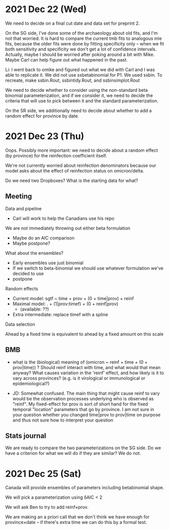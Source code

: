 
2021 Dec 22 (Wed)
=================

We need to decide on a final cut date and data set for preprint 2.

On the SG side, I've done some of the archaeology about old fits, and I'm not that worried. It is hard to compare the current tmb fits to analogous mle fits, because the older fits were done by fitting specificity only – when we fit both sensitivity and specificity we don't get a lot of confidence intervals. Actually, maybe I should be worried after poking around a bit with Mike. Maybe Carl can help figure out what happened in the past.

Li: I went back to omike and figured out what we did with Carl and I was able to replicate it. We did not use ssbetabinomial for P1. We used ssbin. To recreate, make ssbin.Rout, ssbintidy.Rout, and ssbinsimplot.Rout 

We need to decide whether to consider using the non-standard beta binomial parameterization, and if we consider it, we need to decide the criteria that will use to pick between it and the standard parameterization.

On the SR side, we additionally need to decide about whether to add a random effect for province by date.

2021 Dec 23 (Thu)
=================

Oops. Possibly more important: we need to decide about a random effect (by province) for the reinfection coefficient itself.

We're not currently worried about reinfection denominators because our model asks about the effect of reinfection status on omicron/delta.

Do we need two Dropboxes? What is the starting data for what?

## Meeting

Data and pipeline
* Carl will work to help the Canadians use his repo

We are not immediately throwing out either beta formulation
* Maybe do an AIC comparison
* Maybe postpone?

What about the ensembles?
* Early ensembles use just binomial 
* If we switch to beta-binomial we should use whatever formulation we've decided to use
* postpone

Random effects
* Current model: sgtf ~ time + prov + (0 + time|prov) + reinf
* Maximal model: . + (1|prov:timef) + (0 + reinf|prov)
   * (available: ??)
* Extra intermediate: replace timef with a spline

Data selection

Ahead by a fixed time is equivalent to ahead by a fixed amount on this scale

## BMB

- what is the (biological) meaning of (omicron ~ reinf + time + (0 + prov|time)) ? Should reinf interact with time, and what would that mean anyway?  What causes variation in the 'reinf' effect, and how likely is it to vary across provinces? (e.g. is it virological or immunological or epidemiological?)

* JD: Somewhat confused. The main thing that might cause reinf to vary would be the observation processes underlying who is observed as "reinf". My fixed-effect for prov is sort of short hand for the fixed temporal "location" parameters that go by province. I am not sure in your question whether you changed time|prov to prov|time on purpose and thus not sure how to interpret your question

## Stats journal

We are ready to compare the two parameterizations on the SG side. Do we have a criterion for what we will do if they are similar? We do not.

2021 Dec 25 (Sat)
=================

Canada will provide ensembles of parameters including betabinomial shape.

We will pick a parameterization using δAIC < 2

We will ask Ben to try to add reinf×prov.

We are making an a priori call that we don't think we have enough for province×date – if there's extra time we can do this by a formal test.
